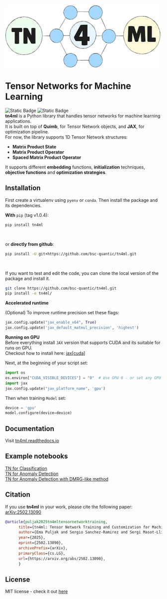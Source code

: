 <img src="docs/_static/logo.png" position="center" alt="logo" width="500" height="200">

# Tensor Networks for Machine Learning
![Static Badge](https://img.shields.io/badge/tests-passing-blue)
![Static Badge](https://img.shields.io/badge/docs-passing-green)<br>
**tn4ml** is a Python library that handles tensor networks for machine learning applications.<br>
It is built on top of **Quimb**, for Tensor Network objects, and **JAX**, for optimization pipeline.<br>
For now, the library supports 1D Tensor Network structures: 
- **Matrix Product State**
- **Matrix Product Operator**
- **Spaced Matrix Product Operator**

It supports different **embedding** functions, **initialization** techniques, **objective functions** and **optimization strategies**.<br>

## Installation

First create a virtualenv using `pyenv` or `conda`. Then install the package and its dependencies.
<br>

**With** `pip` (tag v1.0.4):
```bash
pip install tn4ml
```
<br>

or **directly from github**:
```bash
pip install -U git+https://github.com/bsc-quantic/tn4ml.git
```
<br>

If you want to test and edit the code, you can clone the local version of the package and install it.
```bash
git clone https://github.com/bsc-quantic/tn4ml.git
pip install -e tn4ml/
```

**Accelerated runtime** <br>

(Optional) To improve runtime precision set these flags:
```python
jax.config.update("jax_enable_x64", True)
jax.config.update('jax_default_matmul_precision', 'highest')
```

**Running on GPU**<br>
Before everything install `JAX` version that supports CUDA and its suitable for runs on GPU.<br>
Checkout how to install here: [jax[cuda]](https://docs.jax.dev/en/latest/installation.html#pip-installation-nvidia-gpu-cuda-installed-via-pip-easier) <br>

Next, at the beginning of your script set:
```python
import os
os.environ["CUDA_VISIBLE_DEVICES"] = "0"  # Use GPU 0 - or set any GPU ID
import jax
jax.config.update("jax_platform_name", 'gpu')
```
Then when training `Model` set:
```python
device = 'gpu'
model.configure(device=device)
```

## Documentation
Visit [tn4ml.readthedocs.io](https://tn4ml.readthedocs.io/en/latest/)

## Example notebooks

[TN for Classification](docs/source/examples/mnist_classification.ipynb)<br>
[TN for Anomaly Detection](docs/source/examples/mnist_ad.ipynb)<br>
[TN for Anomaly Detection with DMRG-like method](docs/source/examples/mnist_ad_sweeps.ipynb)

## Citation

If you use **tn4ml** in your work, please cite the following paper: [arXiv:2502.13090](https://arxiv.org/abs/2502.13090)

```bibtex
@article{puljak2025tn4mltensornetworktraining,
      title={tn4ml: Tensor Network Training and Customization for Machine Learning}, 
      author={Ema Puljak and Sergio Sanchez-Ramirez and Sergi Masot-Llima and Jofre Vallès-Muns and Artur Garcia-Saez and Maurizio Pierini},
      year={2025},
      eprint={2502.13090},
      archivePrefix={arXiv},
      primaryClass={cs.LG},
      url={https://arxiv.org/abs/2502.13090}, 
      }
```


## License
MIT license - check it out [here](LICENSE)
